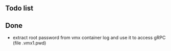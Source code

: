 ## Todo list

## Done

- extract root password from vmx container log and use it to access gRPC (file .vmx1.pwd)

